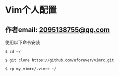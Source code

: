 # Vim个人配置

## 作者email: 2095138755@qq.com

使用以下命令安装
```
$ cd ~/
```
```
$ git clone https://github.com/uforever/vimrc.git
```
```
$ cp my_vimrc/.vimrc ~/
```
